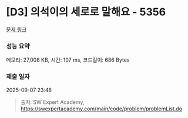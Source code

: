 # [D3] 의석이의 세로로 말해요 - 5356 

[문제 링크](https://swexpertacademy.com/main/code/problem/problemDetail.do?contestProbId=AWVWgkP6sQ0DFAUO) 

### 성능 요약

메모리: 27,008 KB, 시간: 107 ms, 코드길이: 686 Bytes

### 제출 일자

2025-09-07 23:48



> 출처: SW Expert Academy, https://swexpertacademy.com/main/code/problem/problemList.do